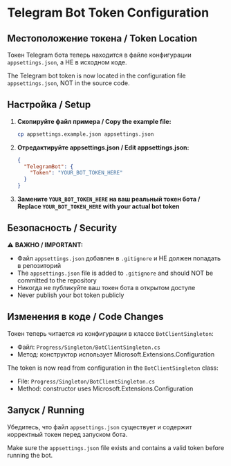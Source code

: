 # Telegram Bot Token Configuration

## Местоположение токена / Token Location

Токен Telegram бота теперь находится в файле конфигурации `appsettings.json`, а НЕ в исходном коде.

The Telegram bot token is now located in the configuration file `appsettings.json`, NOT in the source code.

## Настройка / Setup

1. **Скопируйте файл примера / Copy the example file:**
   ```bash
   cp appsettings.example.json appsettings.json
   ```

2. **Отредактируйте appsettings.json / Edit appsettings.json:**
   ```json
   {
     "TelegramBot": {
       "Token": "YOUR_BOT_TOKEN_HERE"
     }
   }
   ```

3. **Замените `YOUR_BOT_TOKEN_HERE` на ваш реальный токен бота / Replace `YOUR_BOT_TOKEN_HERE` with your actual bot token**

## Безопасность / Security

⚠️ **ВАЖНО / IMPORTANT:**

- Файл `appsettings.json` добавлен в `.gitignore` и НЕ должен попадать в репозиторий
- The `appsettings.json` file is added to `.gitignore` and should NOT be committed to the repository
- Никогда не публикуйте ваш токен бота в открытом доступе
- Never publish your bot token publicly

## Изменения в коде / Code Changes

Токен теперь читается из конфигурации в классе `BotClientSingleton`:
- Файл: `Progress/Singleton/BotClientSingleton.cs`
- Метод: конструктор использует Microsoft.Extensions.Configuration

The token is now read from configuration in the `BotClientSingleton` class:
- File: `Progress/Singleton/BotClientSingleton.cs`  
- Method: constructor uses Microsoft.Extensions.Configuration

## Запуск / Running

Убедитесь, что файл `appsettings.json` существует и содержит корректный токен перед запуском бота.

Make sure the `appsettings.json` file exists and contains a valid token before running the bot.